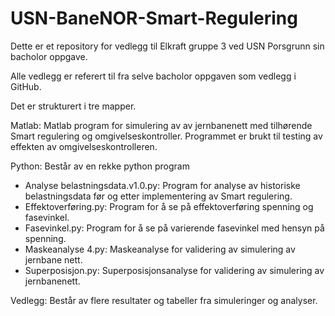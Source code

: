 # USN-BaneNOR-Smart-Regulering
Dette er et repository for vedlegg til Elkraft gruppe 3 ved USN Porsgrunn sin bacholor oppgave.

Alle vedlegg er referert til fra selve bacholor oppgaven som vedlegg i GitHub. 


Det er strukturert i tre mapper. 

Matlab: Matlab program for simulering av av jernbanenett med tilhørende Smart regulering og omgivelseskontroller. Programmet er brukt til testing av effekten av omgivelseskontrolleren.

Python: Består av en rekke python program

   - Analyse belastningsdata.v1.0.py: Program for analyse av historiske belastningsdata før og etter implementering av Smart regulering. 
   - Effektoverføring.py: Program for å se på effektoverføring spenning og fasevinkel. 
   - Fasevinkel.py: Program for å se på varierende fasevinkel med hensyn på spenning.
   - Maskeanalyse 4.py: Maskeanalyse for validering av simulering av jernbane nett.
   - Superposisjon.py: Superposisjonsanalyse for validering av simulering av jernbanenett.
          
Vedlegg: Består av flere resultater og tabeller fra simuleringer og analyser. 


